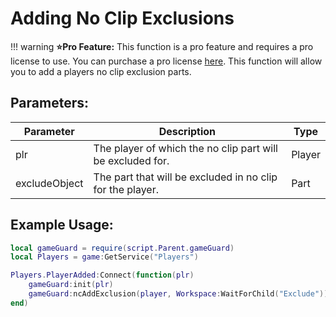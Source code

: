 # Adding No Clip Exclusions
!!! warning
    **⭐Pro Feature:** This function is a pro feature and requires a pro license to use. You can purchase a pro license [here](https://discord.gg/2F4CJFhVwv).
This function will allow you to add a players no clip exclusion parts.

## Parameters:

| Parameter     | Description                                                | Type   |
|---------------|------------------------------------------------------------|--------|
| plr           | The player of which the no clip part will be excluded for. | Player |
| excludeObject | The part that will be excluded in no clip for the player.  | Part   |

## Example Usage:

```lua hl_lines="6" linenums="1"
local gameGuard = require(script.Parent.gameGuard)
local Players = game:GetService("Players")

Players.PlayerAdded:Connect(function(plr)
    gameGuard:init(plr)
    gameGuard:ncAddExclusion(player, Workspace:WaitForChild("Exclude")) -- Will exclude part in workspace called "Exclude".
end)
```